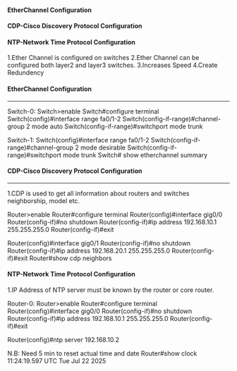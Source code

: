 #### EtherChannel Configuration
#### CDP-Cisco Discovery Protocol Configuration
#### NTP-Network Time Protocol Configuration

1.Ether Channel is configured on switches
2.Ether Channel can be configured both layer2 and layer3 switches.
3.Increases Speed
4.Create Redundency

#### EtherChannel Configuration
---------------------------------------------------- 
Switch-0:
Switch>enable
Switch#configure terminal	
Switch(config)#interface range fa0/1-2
Switch(config-if-range)#channel-group 2 mode  auto 
Switch(config-if-range)#switchport mode trunk

Switch-1:
Switch(config)#interface range fa0/1-2
Switch(config-if-range)#channel-group 2 mode  desirable
Switch(config-if-range)#switchport mode trunk
Switch# show etherchannel summary

#### CDP-Cisco Discovery Protocol Configuration
--------------------------------------------------------
1.CDP is used to get all information about routers and switches neighborship, model etc.

Router>enable
Router#configure terminal
Router(config)#interface gig0/0
Router(config-if)#no shutdown
Router(config-if)#ip address 192.168.10.1 255.255.255.0
Router(config-if)#exit

Router(config)#interface gig0/1
Router(config-if)#no shutdown
Router(config-if)#ip address 192.168.20.1 255.255.255.0
Router(config-if)#exit
Router#show cdp neighbors


#### NTP-Network Time Protocol Configuration
1.IP Address of NTP server must be known by the router or core router.

Router-0:
Router>enable
Router#configure terminal
Router(config)#interface gig0/0
Router(config-if)#no shutdown
Router(config-if)#ip address 192.168.10.1 255.255.255.0
Router(config-if)#exit

Router(config)#ntp server 192.168.10.2 

N.B: Need 5 min to reset actual time and date
Router#show clock
11:24:19.597 UTC Tue Jul 22 2025